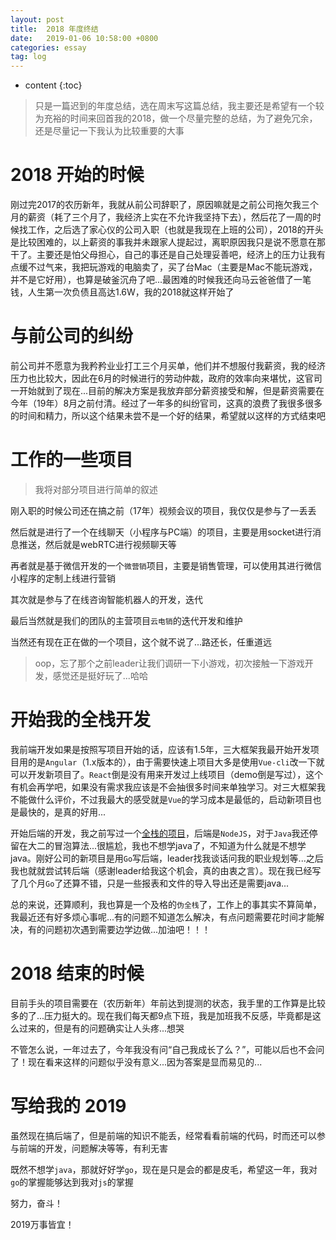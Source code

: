 ```yaml
---
layout: post
title:  2018 年度终结
date:   2019-01-06 10:58:00 +0800
categories: essay
tag: log
---
```


* content
{:toc}


> 只是一篇迟到的年度总结，选在周末写这篇总结，我主要还是希望有一个较为充裕的时间来回首我的2018，做一个尽量完整的总结，为了避免冗余，还是尽量记一下我认为比较重要的大事


2018 开始的时候
====================================

刚过完2017的农历新年，我就从前公司辞职了，原因嘛就是之前公司拖欠我三个月的薪资（耗了三个月了，我经济上实在不允许我坚持下去），然后花了一周的时候找工作，之后选了家心仪的公司入职（也就是我现在上班的公司），2018的开头是比较困难的，以上薪资的事我并未跟家人提起过，离职原因我只是说不愿意在那干了。主要还是怕父母担心，自己的事还是自己处理妥善吧，经济上的压力让我有点缓不过气来，我把玩游戏的电脑卖了，买了台Mac（主要是Mac不能玩游戏，并不是它好用），也算是破釜沉舟了吧...最困难的时候我还向马云爸爸借了一笔钱，人生第一次负债且高达1.6W，我的2018就这样开始了

与前公司的纠纷
====================================

前公司并不愿意为我矜矜业业打工三个月买单，他们并不想服付我薪资，我的经济压力也比较大，因此在6月的时候进行的劳动仲裁，政府的效率向来堪忧，这官司一开始就到了现在...目前的解决方案是我放弃部分薪资接受和解，但是薪资需要在今年（19年）8月之前付清。经过了一年多的纠纷官司，这真的浪费了我很多很多的时间和精力，所以这个结果未尝不是一个好的结果，希望就以这样的方式结束吧

工作的一些项目
====================================

> 我将对部分项目进行简单的叙述

刚入职的时候公司还在搞之前（17年）视频会议的项目，我仅仅是参与了一丢丢

然后就是进行了一个在线聊天（小程序与PC端）的项目，主要是用socket进行消息推送，然后就是webRTC进行视频聊天等

再者就是基于微信开发的一个`微营销`项目，主要是销售管理，可以使用其进行微信小程序的定制上线进行营销

其次就是参与了在线咨询智能机器人的开发，迭代

最后当然就是我们的团队的主营项目`云电销`的迭代开发和维护

当然还有现在正在做的一个项目，这个就不说了...路还长，任重道远

> oop，忘了那个之前leader让我们调研一下小游戏，初次接触一下游戏开发，感觉还是挺好玩了...哈哈

开始我的全栈开发
====================================

我前端开发如果是按照写项目开始的话，应该有1.5年，三大框架我最开始开发项目用的是`Angular`（1.x版本的），由于需要快速上项目大多是使用`Vue-cli`改一下就可以开发新项目了。`React`倒是没有用来开发过上线项目（demo倒是写过），这个有机会再学吧，如果没有需求我应该是不会抽很多时间来单独学习。对三大框架我不能做什么评价，不过我最大的感受就是`Vue`的学习成本是最低的，启动新项目也是最快的，是真的好用...

开始后端的开发，我之前写过一个[全栈的项目](https://juejin.im/post/5b850a3e51882542e4420779)，后端是`NodeJS`，对于`Java`我还停留在大二的冒泡算法...很尴尬，我也不想学java了，不知道为什么就是不想学java。刚好公司的新项目是用`Go`写后端，leader找我谈话问我的职业规划等...之后我也就就尝试转后端（感谢leader给我这个机会，真的由衷之言）。现在我已经写了几个月`Go`了还算不错，只是一些报表和文件的导入导出还是需要java...

总的来说，还算顺利，我也算是一个及格的`伪全栈`了，工作上的事其实不算简单，我最近还有好多烦心事呢...有的问题不知道怎么解决，有点问题需要花时间才能解决，有的问题初次遇到需要边学边做...加油吧！！！

2018 结束的时候
====================================

目前手头的项目需要在（农历新年）年前达到提测的状态，我手里的工作算是比较多的了...压力挺大的。现在我们每天都9点下班，我是加班我不反感，毕竟都是这么过来的，但是有的问题确实让人头疼...想哭

不管怎么说，一年过去了，今年我没有问“自己我成长了么？”，可能以后也不会问了！现在看来这样的问题似乎没有意义...因为答案是显而易见的...

写给我的 2019
====================================

虽然现在搞后端了，但是前端的知识不能丢，经常看看前端的代码，时而还可以参与前端的开发，问题解决等等，有利无害

既然不想学`java`，那就好好学`go`，现在是只是会的都是皮毛，希望这一年，我对`go`的掌握能够达到我对`js`的掌握

努力，奋斗！

2019万事皆宜！
